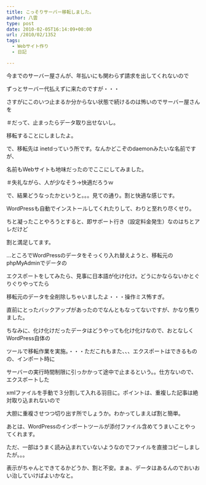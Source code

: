 ```yaml
---
title: こっそりサーバー移転しました。
author: 八雲
type: post
date: 2010-02-05T16:14:09+00:00
url: /2010/02/1352
tags:
  - Webサイト作り
  - 日記

---
```

今までのサーバー屋さんが、年払いにも関わらず請求を出してくれないので
  
ずっとサーバー代払えずに来たのですが・・・

さすがにこのいつ止まるか分からない状態で続けるのは怖いのでサーバー屋さんを
  
＃だって、止まったらデータ取り出せないし。
  
移転することにしましたよ。

で、移転先は inetdっていう所です。なんかどこぞのdaemonみたいな名前ですが、
  
名前もWebサイトも地味だったのでここにしてみました。
  
＃失礼ながら、人が少なそう→快適だろうｗ

で、結果どうなったかというと。。。見ての通り。割と快適な感じです。
  
WordPressも自動でインストールしてくれたりして、わりと至れり尽くせり。
  
ちと凝ったことやろうとすると、即サポート行き（設定料金発生）なのはちとアレだけど
  
割と満足してます。

…ところでWordPressのデータをそっくり入れ替えようと、移転元のphpMyAdminでデータの
  
エクスポートをしてみたら、見事に日本語が化け化け。どうにかならないかとぐりぐりやってたら
  
移転元のデータを全削除しちゃいましたよ・・・操作ミス怖すぎ。
  
直前にとったバックアップがあったのでなんともなってないですが、かなり焦りました。

ちなみに、化け化けだったデータはどうやっても化け化けなので、おとなしくWordPress自体の
  
ツールで移転作業を実施。・・・ただこれもまた、、、エクスポートはできるものの、インポート時に
  
サーバーの実行時間制限に引っかかって途中で止まるという。。仕方ないので、エクスポートした
  
xmlファイルを手動で３分割して入れる羽目に。ポイントは、重複した記事は絶対取り込まれないので
  
大胆に重複させつつ切り出す所でしょうか。わかってしまえば割と簡単。
  
あとは、WordPressのインポートツールが添付ファイル含めてうまいことやってくれます。
  
ただ、一部はうまく読み込まれていないようなのでファイルを直接コピーしましたが。。。
  
表示がちゃんとできてるかどうか、割と不安。まぁ、データはあるんのでおいおい治していけばよいかなと。

